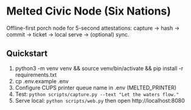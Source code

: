 # Melted Civic Node (Six Nations)
Offline-first porch node for 5-second attestations: capture → hash → commit → ticket → local serve → (optional) sync.
## Quickstart
1) python3 -m venv venv && source venv/bin/activate && pip install -r requirements.txt
2) cp .env.example .env
3) Configure CUPS printer queue name in .env (MELTED_PRINTER)
4) Test: `python scripts/capture.py --text "Let the waters flow."`
5) Serve local: `python scripts/web.py` then open http://localhost:8080
